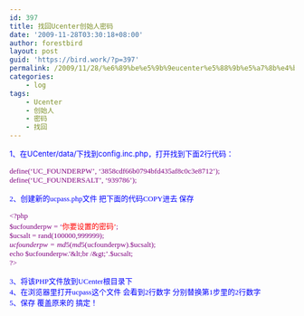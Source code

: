 ```yaml
---
id: 397
title: 找回Ucenter创始人密码
date: '2009-11-28T03:30:18+08:00'
author: forestbird
layout: post
guid: 'https://bird.work/?p=397'
permalink: /2009/11/28/%e6%89%be%e5%9b%9eucenter%e5%88%9b%e5%a7%8b%e4%ba%ba%e5%af%86%e7%a0%81-2/
categories:
    - log
tags:
    - Ucenter
    - 创始人
    - 密码
    - 找回
---
```


<font color="#0000ff" size="2">1、在UCenter/data/下找到config.inc.php，打开找到下面2行代码：</font>

<font color="#800080" face="Times New Roman" size="2">define(‘UC\_FOUNDERPW’, ‘3858cdf66b0794bfd435af8c0c3e8712’);  
define(‘UC\_FOUNDERSALT’, ‘939786’);</font>

<font color="#0000ff" face="Times New Roman" size="2">2、创建新的ucpass.php文件 把下面的代码COPY进去 保存 </font>

<font color="#800080" face="Times New Roman" size="2">&lt;?php  
$ucfounderpw = ‘<font color="#ff0000">你要设置的密码’</font>;  
$ucsalt = rand(100000,999999);  
$ucfounderpw = md5(md5($ucfounderpw).$ucsalt);  
echo $ucfounderpw.'&lt;br /&gt;’.$ucsalt;  
?&gt;</font>

<font color="#0000ff" face="Times New Roman" size="2">3、将该PHP文件放到UCenter根目录下  
4、在浏览器里打开ucpass这个文件 会看到2行数字 分别替换第1步里的2行数字  
5、保存 覆盖原来的 搞定！</font>